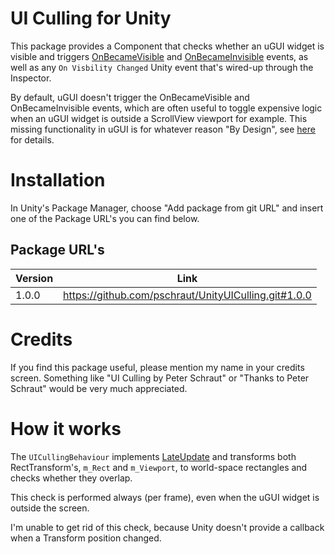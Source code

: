 # UI Culling for Unity

This package provides a Component that checks whether an uGUI widget is visible and triggers [OnBecameVisible](https://docs.unity3d.com/ScriptReference/MonoBehaviour.OnBecameVisible.html) and [OnBecameInvisible](https://docs.unity3d.com/ScriptReference/MonoBehaviour.OnBecameInvisible.html) events, as well as any ```On Visbility Changed``` Unity event that's wired-up through the Inspector.

By default, uGUI doesn't trigger the OnBecameVisible and OnBecameInvisible events, which are often useful to toggle expensive logic when an uGUI widget is outside a ScrollView viewport for example. This missing functionality in uGUI is for whatever reason "By Design", see [here](https://forum.unity.com/threads/onbecamevisible-does-not-fire-for-canvasrenderers.290641/#post-1918763) for details.



# Installation

In Unity's Package Manager, choose "Add package from git URL" and insert one of the Package URL's you can find below.


## Package URL's

| Version  |     Link      |
|----------|---------------|
| 1.0.0 | https://github.com/pschraut/UnityUICulling.git#1.0.0 |


# Credits

If you find this package useful, please mention my name in your credits screen.
Something like "UI Culling by Peter Schraut" or "Thanks to Peter Schraut" would be very much appreciated.

# How it works

The ```UICullingBehaviour``` implements [LateUpdate](https://docs.unity3d.com/ScriptReference/MonoBehaviour.LateUpdate.html) and transforms both RectTransform's, ```m_Rect``` and ```m_Viewport```, to world-space rectangles and checks whether they overlap.

This check is performed always (per frame), even when the uGUI widget is outside the screen.

I'm unable to get rid of this check, because Unity doesn't provide a callback when a Transform position changed.
